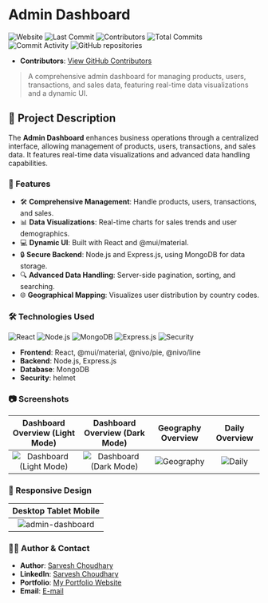 # Admin Dashboard

![Website](https://img.shields.io/website?url=https://admin-dashboard-sc.netlify.app)
![Last Commit](https://img.shields.io/github/last-commit/sarveshguru/Admin-Dashboard) 
![Contributors](https://img.shields.io/github/contributors/sarveshguru/Admin-Dashboard)
![Total Commits](https://img.shields.io/github/commit-activity/y/sarveshguru/Admin-Dashboard)
![Commit Activity](https://img.shields.io/github/commit-activity/m/sarveshguru/Admin-Dashboard)
![GitHub repositories](https://img.shields.io/badge/Repositories-10-brightgreen)
- **Contributors**: [View GitHub Contributors](https://github.com/sarveshguru/Admin-Dashboard/graphs/contributors)

> A comprehensive admin dashboard for managing products, users, transactions, and sales data, featuring real-time data visualizations and a dynamic UI.

## 📜 Project Description

The **Admin Dashboard** enhances business operations through a centralized interface, allowing management of products, users, transactions, and sales data. It features real-time data visualizations and advanced data handling capabilities.

### 🚀 Features

- 🛠️ **Comprehensive Management**: Handle products, users, transactions, and sales.
- 📊 **Data Visualizations**: Real-time charts for sales trends and user demographics.
- 💻 **Dynamic UI**: Built with React and @mui/material.
- 🔒 **Secure Backend**: Node.js and Express.js, using MongoDB for data storage.
- 🔍 **Advanced Data Handling**: Server-side pagination, sorting, and searching.
- 🌐 **Geographical Mapping**: Visualizes user distribution by country codes.

### 🛠️ Technologies Used

![React](https://img.shields.io/badge/Frontend-React-blue)
![Node.js](https://img.shields.io/badge/Backend-Node.js-green)
![MongoDB](https://img.shields.io/badge/Database-MongoDB-brightgreen)
![Express.js](https://img.shields.io/badge/Framework-Express.js-lightgrey)
![Security](https://img.shields.io/badge/Security-Helmet-red)

- **Frontend**: React, @mui/material, @nivo/pie, @nivo/line
- **Backend**: Node.js, Express.js
- **Database**: MongoDB
- **Security**: helmet

### 📷 Screenshots

| Dashboard Overview (Light Mode)| Dashboard Overview (Dark Mode)| Geography Overview | Daily Overview |
|:------------------:|:---------------:|:------------------:|:------------------:|
| ![Dashboard (Light Mode)](https://github.com/sarveshguru/Admin-Dashboard/assets/72163818/b801a72f-e0ab-45ec-a443-3eafb66c1fd4) | ![Dashboard (Dark Mode)](https://github.com/sarveshguru/Admin-Dashboard/assets/72163818/9582e916-c09a-458b-a023-6ffb616a1826) | ![Geography](https://github.com/sarveshguru/Admin-Dashboard/assets/72163818/a2ae13d6-6d58-4fdb-9209-f88fe4f1c250) | ![Daily](https://github.com/sarveshguru/Admin-Dashboard/assets/72163818/07630a63-0c25-4181-a7da-878952dd188b) |

### 📱 Responsive Design

| Desktop	Tablet Mobile |
|:------------------:|
| ![admin-dashboard](https://github.com/sarveshguru/Admin-Dashboard/assets/72163818/8c32f101-5144-49c9-8a62-5ad7f2b7ebb2) |



### 🧑‍💻 Author & Contact

- **Author**: [Sarvesh Choudhary](https://github.com/sarveshguru)
- **LinkedIn**: [Sarvesh Choudhary](https://www.linkedin.com/in/your-profile)
- **Portfolio**: [My Portfolio Website](https://sarvesh-choudhary-portfolio.netlify.app)
- **Email**: [E-mail](mailto:csarvesh288@gmail.com)
